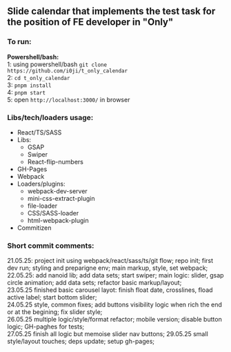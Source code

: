 <h2> Slide calendar that implements the test task for the position of FE developer in "Only"</h2>

<h3>To run:</h5>
<b>Powershell/bash:</b><br>
1: using powershell/bash <code>git clone https://github.com/i0ji/t_only_calendar</code><br>
2: <code>cd t_only_calendar</code><br>
3: <code>pnpm install</code><br>
4: <code>pnpm start</code><br>
5: open <code>http://localhost:3000/</code> in browser<br>

<h3>Libs/tech/loaders usage:</h5>
<ul>
<li>React/TS/SASS</li>
  <li>Libs:
    <ul>
      <li>GSAP</li>
      <li>Swiper</li>
      <li>React-flip-numbers</li>
   </ul>
    <li>GH-Pages</li>
   <li>Webpack</li>
<li>Loaders/plugins: 
    <ul>
        <li>webpack-dev-server</li>
        <li>mini-css-extract-plugin</li>
        <li>file-loader</li>
        <li>CSS/SASS-loader</li>
        <li>html-webpack-plugin</li>
    </ul>
</li>
<li>Commitizen</li>
</ul>

<h3>Short commit comments:</h5> 
21.05.25:
project init using webpack/react/sass/ts/git flow; repo init; first dev run; styling and preparigne env;
main markup, style, set webpack;<br>
22.05.25:
add nanoid lib; add data sets; start swiper;
main logic: slider, gsap circle animation; add data sets;
refactor basic markup/layout;<br>
23.05.25
finished basic carousel layot: finish float date, crosslines, fload active label;
start bottom slider;<br>
24.05.25
style, common fixes;
add buttons visibility logic when rich the end or at the begining;
fix slider style;<br>
26.05.25
multiple logic/style/format refactor; mobile version; disable button logic;
GH-paghes for tests;<br>
27.05.25
finish all logic but memoise slider nav buttons;
29.05.25
small style/layout touches; deps update;
setup gh-pages;

